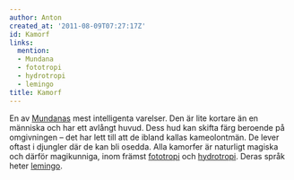 ```yaml
---
author: Anton
created_at: '2011-08-09T07:27:17Z'
id: Kamorf
links:
  mention:
  - Mundana
  - fototropi
  - hydrotropi
  - lemingo
title: Kamorf
---
```


En av [Mundanas] mest intelligenta varelser. Den är lite kortare än en människa och har ett avlångt
huvud. Dess hud kan skifta färg beroende på omgivningen – det har lett till att de ibland kallas
kameolontmän. De lever oftast i djungler där de kan bli osedda. Alla kamorfer är naturligt magiska
och därför magikunniga, inom främst [fototropi] och [hydrotropi]. Deras språk heter [lemingo].

  [Mundanas]: Mundana
  [fototropi]: fototropi
  [hydrotropi]: hydrotropi
  [lemingo]: lemingo
